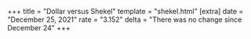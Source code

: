 +++
title = "Dollar versus Shekel"
template = "shekel.html"
[extra]
date = "December 25, 2021"
rate = "3.152"
delta = "There was no change since December 24"
+++
